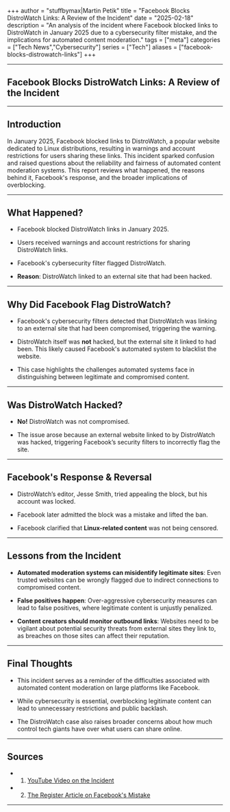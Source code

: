 +++
author = "stuffbymax|Martin Petik"
title = "Facebook Blocks DistroWatch Links: A Review of the Incident"
date = "2025-02-18"
description = "An analysis of the incident where Facebook blocked links to DistroWatch in January 2025 due to a cybersecurity filter mistake, and the implications for automated content moderation."
tags = ["meta"]
categories = ["Tech News","Cybersecurity"]
series = ["Tech"]
aliases = ["facebook-blocks-distrowatch-links"]
+++

---


## Facebook Blocks DistroWatch Links: A Review of the Incident

---

## **Introduction**

In January 2025, Facebook blocked links to DistroWatch, a popular website dedicated to Linux distributions, resulting in warnings and account restrictions for users sharing these links. This incident sparked confusion and raised questions about the reliability and fairness of automated content moderation systems. This report reviews what happened, the reasons behind it, Facebook's response, and the broader implications of overblocking.

---

## **What Happened?**

- Facebook blocked DistroWatch links in January 2025.  

- Users received warnings and account restrictions for sharing DistroWatch links.  

- Facebook's cybersecurity filter flagged DistroWatch.  

- **Reason**: DistroWatch linked to an external site that had been hacked.  

---

## **Why Did Facebook Flag DistroWatch?**

- Facebook's cybersecurity filters detected that DistroWatch was linking to an external site that had been compromised, triggering the warning.

- DistroWatch itself was **not** hacked, but the external site it linked to had been. This likely caused Facebook's automated system to blacklist the website.  

- This case highlights the challenges automated systems face in distinguishing between legitimate and compromised content.

---

## **Was DistroWatch Hacked?**

- **No!** DistroWatch was not compromised.  

- The issue arose because an external website linked to by DistroWatch was hacked, triggering Facebook’s security filters to incorrectly flag the site.

---

## **Facebook's Response & Reversal**

- DistroWatch’s editor, Jesse Smith, tried appealing the block, but his account was locked.  

- Facebook later admitted the block was a mistake and lifted the ban.  

- Facebook clarified that **Linux-related content** was not being censored.  

---

## **Lessons from the Incident**

- **Automated moderation systems can misidentify legitimate sites**: Even trusted websites can be wrongly flagged due to indirect connections to compromised content.

- **False positives happen**: Over-aggressive cybersecurity measures can lead to false positives, where legitimate content is unjustly penalized.

- **Content creators should monitor outbound links**: Websites need to be vigilant about potential security threats from external sites they link to, as breaches on those sites can affect their reputation.

---

## **Final Thoughts**

- This incident serves as a reminder of the difficulties associated with automated content moderation on large platforms like Facebook.  

- While cybersecurity is essential, overblocking legitimate content can lead to unnecessary restrictions and public backlash.

- The DistroWatch case also raises broader concerns about how much control tech giants have over what users can share online.

---

## Sources ##

- 1. [YouTube Video on the Incident](https://www.youtube.com/watch?v=xOdMTS6XVu4)

- 2. [The Register Article on Facebook's Mistake](https://www.theregister.com/2025/01/28/facebook_blocks_distrowatch/)

---

